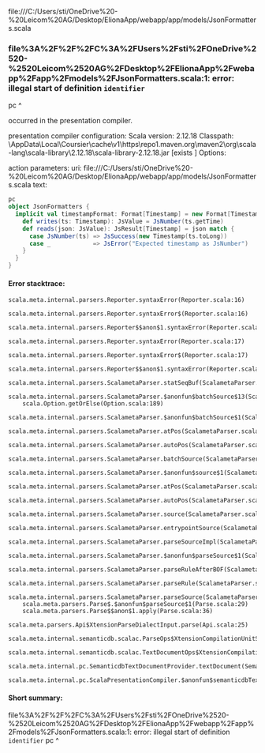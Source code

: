 file:///C:/Users/sti/OneDrive%20-%20Leicom%20AG/Desktop/ElionaApp/webapp/app/models/JsonFormatters.scala
### file%3A%2F%2F%2FC%3A%2FUsers%2Fsti%2FOneDrive%2520-%2520Leicom%2520AG%2FDesktop%2FElionaApp%2Fwebapp%2Fapp%2Fmodels%2FJsonFormatters.scala:1: error: illegal start of definition `identifier`
pc
^

occurred in the presentation compiler.

presentation compiler configuration:
Scala version: 2.12.18
Classpath:
<HOME>\AppData\Local\Coursier\cache\v1\https\repo1.maven.org\maven2\org\scala-lang\scala-library\2.12.18\scala-library-2.12.18.jar [exists ]
Options:



action parameters:
uri: file:///C:/Users/sti/OneDrive%20-%20Leicom%20AG/Desktop/ElionaApp/webapp/app/models/JsonFormatters.scala
text:
```scala
pc
object JsonFormatters {
  implicit val timestampFormat: Format[Timestamp] = new Format[Timestamp] {
    def writes(ts: Timestamp): JsValue = JsNumber(ts.getTime)
    def reads(json: JsValue): JsResult[Timestamp] = json match {
      case JsNumber(ts) => JsSuccess(new Timestamp(ts.toLong))
      case _            => JsError("Expected timestamp as JsNumber")
    }
  }
}

```



#### Error stacktrace:

```
scala.meta.internal.parsers.Reporter.syntaxError(Reporter.scala:16)
	scala.meta.internal.parsers.Reporter.syntaxError$(Reporter.scala:16)
	scala.meta.internal.parsers.Reporter$$anon$1.syntaxError(Reporter.scala:22)
	scala.meta.internal.parsers.Reporter.syntaxError(Reporter.scala:17)
	scala.meta.internal.parsers.Reporter.syntaxError$(Reporter.scala:17)
	scala.meta.internal.parsers.Reporter$$anon$1.syntaxError(Reporter.scala:22)
	scala.meta.internal.parsers.ScalametaParser.statSeqBuf(ScalametaParser.scala:4539)
	scala.meta.internal.parsers.ScalametaParser.$anonfun$batchSource$13(ScalametaParser.scala:4771)
	scala.Option.getOrElse(Option.scala:189)
	scala.meta.internal.parsers.ScalametaParser.$anonfun$batchSource$1(ScalametaParser.scala:4771)
	scala.meta.internal.parsers.ScalametaParser.atPos(ScalametaParser.scala:316)
	scala.meta.internal.parsers.ScalametaParser.autoPos(ScalametaParser.scala:365)
	scala.meta.internal.parsers.ScalametaParser.batchSource(ScalametaParser.scala:4727)
	scala.meta.internal.parsers.ScalametaParser.$anonfun$source$1(ScalametaParser.scala:4720)
	scala.meta.internal.parsers.ScalametaParser.atPos(ScalametaParser.scala:316)
	scala.meta.internal.parsers.ScalametaParser.autoPos(ScalametaParser.scala:365)
	scala.meta.internal.parsers.ScalametaParser.source(ScalametaParser.scala:4720)
	scala.meta.internal.parsers.ScalametaParser.entrypointSource(ScalametaParser.scala:4725)
	scala.meta.internal.parsers.ScalametaParser.parseSourceImpl(ScalametaParser.scala:135)
	scala.meta.internal.parsers.ScalametaParser.$anonfun$parseSource$1(ScalametaParser.scala:132)
	scala.meta.internal.parsers.ScalametaParser.parseRuleAfterBOF(ScalametaParser.scala:59)
	scala.meta.internal.parsers.ScalametaParser.parseRule(ScalametaParser.scala:54)
	scala.meta.internal.parsers.ScalametaParser.parseSource(ScalametaParser.scala:132)
	scala.meta.parsers.Parse$.$anonfun$parseSource$1(Parse.scala:29)
	scala.meta.parsers.Parse$$anon$1.apply(Parse.scala:36)
	scala.meta.parsers.Api$XtensionParseDialectInput.parse(Api.scala:25)
	scala.meta.internal.semanticdb.scalac.ParseOps$XtensionCompilationUnitSource.toSource(ParseOps.scala:17)
	scala.meta.internal.semanticdb.scalac.TextDocumentOps$XtensionCompilationUnitDocument.toTextDocument(TextDocumentOps.scala:206)
	scala.meta.internal.pc.SemanticdbTextDocumentProvider.textDocument(SemanticdbTextDocumentProvider.scala:54)
	scala.meta.internal.pc.ScalaPresentationCompiler.$anonfun$semanticdbTextDocument$1(ScalaPresentationCompiler.scala:403)
```
#### Short summary: 

file%3A%2F%2F%2FC%3A%2FUsers%2Fsti%2FOneDrive%2520-%2520Leicom%2520AG%2FDesktop%2FElionaApp%2Fwebapp%2Fapp%2Fmodels%2FJsonFormatters.scala:1: error: illegal start of definition `identifier`
pc
^